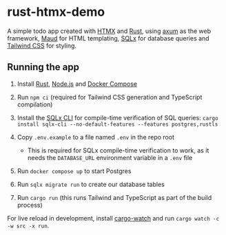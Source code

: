 # rust-htmx-demo

A simple todo app created with [HTMX](https://htmx.org/) and [Rust](https://www.rust-lang.org/),
using [axum](https://github.com/tokio-rs/axum) as the web framework,
[Maud](https://maud.lambda.xyz/) for HTML templating, [SQLx](https://github.com/launchbadge/sqlx)
for database queries and [Tailwind CSS](https://tailwindcss.com/) for styling.

## Running the app

1. Install [Rust](https://www.rust-lang.org/tools/install),
   [Node.js](https://nodejs.org/en/download) and
   [Docker Compose](https://docs.docker.com/compose/install/)
2. Run `npm ci` (required for Tailwind CSS generation and TypeScript compilation)
3. Install the [SQLx CLI](https://github.com/launchbadge/sqlx/blob/main/sqlx-cli/README.md) for
   compile-time verification of SQL queries:
   `cargo install sqlx-cli --no-default-features --features postgres,rustls`
4. Copy `.env.example` to a file named `.env` in the repo root

   - This is required for SQLx compile-time verification to work, as it needs the `DATABASE_URL`
     environment variable in a `.env` file

5. Run `docker compose up` to start Postgres
6. Run `sqlx migrate run` to create our database tables
7. Run `cargo run` (this runs Tailwind and TypeScript as part of the build process)

For live reload in development, install [cargo-watch](https://crates.io/crates/cargo-watch) and run
`cargo watch -c -w src -x run`.

